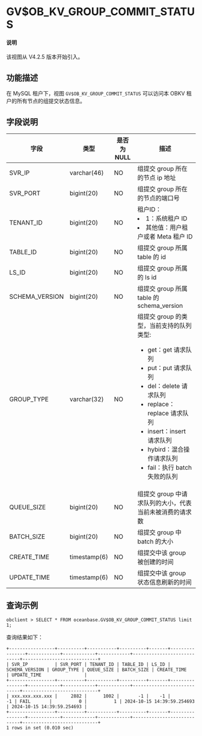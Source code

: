 # GV$OB_KV_GROUP_COMMIT_STATUS

<main id="notice" type='explain'>
  <h4>说明</h4>
  <p>该视图从 V4.2.5 版本开始引入。</p>
</main>

## 功能描述

在 MySQL 租户下，视图 `GV$OB_KV_GROUP_COMMIT_STATUS` 可以访问本 OBKV 租户的所有节点的组提交状态信息。

## 字段说明

| **字段** | **类型** | **是否为 NULL** | **描述** |
| --- | --- | --- | --- |
| SVR_IP | varchar(46) | NO | 组提交 group 所在的节点 ip 地址 |
| SVR_PORT | bigint(20) | NO | 组提交 group 所在的节点的端口号 |
| TENANT_ID | bigint(20) | NO | 租户ID： <li> 1：系统租户 ID <li>其他值：用户租户或者 Meta 租户 ID |
| TABLE_ID | bigint(20) | NO | 组提交 group 所属 table 的 id |
| LS_ID | bigint(20) | NO | 组提交 group 所属的 ls id |
| SCHEMA_VERSION | bigint(20) | NO |  组提交 group 所属 table 的 schema_version |
| GROUP_TYPE | varchar(32) | NO | 组提交 group 的类型，当前支持的队列类型: <ul><li> get：get 请求队列 </li><li>put：put 请求队列 </li><li>del：delete 请求队列 </li><li>replace：replace 请求队列 </li><li>insert：insert 请求队列 </li><li>hybird：混合操作请求队列 </li><li>fail：执行 batch 失败的队列 </li></ul>  |
| QUEUE_SIZE | bigint(20) | NO | 组提交 group 中请求队列的大小，代表当前未被消费的请求数 |
| BATCH_SIZE | bigint(20) | NO | 组提交 group 中 batch 的大小 |
| CREATE_TIME | timestamp(6) | NO  | 组提交中该 group 被创建的时间  |
| UPDATE_TIME | timestamp(6) | NO  | 组提交中该 group 状态信息刷新的时间  |

## 查询示例

```shell
obclient > SELECT * FROM oceanbase.GV$OB_KV_GROUP_COMMIT_STATUS limit 1;
```

查询结果如下：

```shell
+-----------------+----------+-----------+----------+-------+----------------+------------+------------+------------+----------------------------+----------------------------+
| SVR_IP          | SVR_PORT | TENANT_ID | TABLE_ID | LS_ID | SCHEMA_VERSION | GROUP_TYPE | QUEUE_SIZE | BATCH_SIZE | CREATE_TIME                | UPDATE_TIME                |
+-----------------+----------+-----------+----------+-------+----------------+------------+------------+------------+----------------------------+----------------------------+
| xxx.xxx.xxx.xxx |     2882 |      1002 |       -1 |    -1 |             -1 | FAIL       |          0 |          1 | 2024-10-15 14:39:59.254693 | 2024-10-15 14:39:59.254693 |
+-----------------+----------+-----------+----------+-------+----------------+------------+------------+------------+----------------------------+----------------------------+
1 rows in set (0.010 sec)
```
